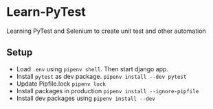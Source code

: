 # Learn-PyTest

Learning PyTest and Selenium to create unit test and other automation

## Setup

- Load `.env` using `pipenv shell`. Then start django app.
- Install `pytest` as dev package. `pipenv install --dev pytest`
- Update Pipfile.lock `pipenv lock`
- Install packages in production `pipenv install --ignore-pipfile`
- Install dev packages using `pipenv install --dev`
